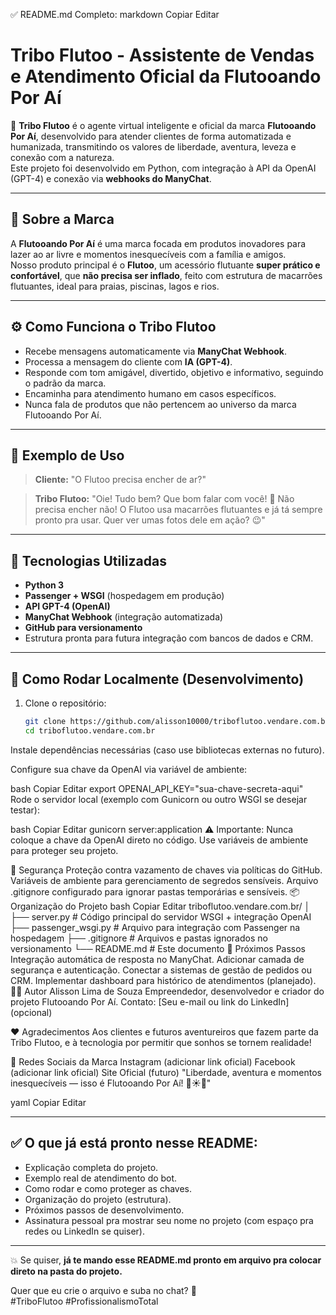 ✅ README.md Completo:
markdown
Copiar
Editar
# Tribo Flutoo - Assistente de Vendas e Atendimento Oficial da Flutooando Por Aí

🚀 **Tribo Flutoo** é o agente virtual inteligente e oficial da marca **Flutooando Por Aí**, desenvolvido para atender clientes de forma automatizada e humanizada, transmitindo os valores de liberdade, aventura, leveza e conexão com a natureza.  
Este projeto foi desenvolvido em Python, com integração à API da OpenAI (GPT-4) e conexão via **webhooks do ManyChat**.

---

## 🌊 Sobre a Marca

A **Flutooando Por Aí** é uma marca focada em produtos inovadores para lazer ao ar livre e momentos inesquecíveis com a família e amigos.  
Nosso produto principal é o **Flutoo**, um acessório flutuante **super prático e confortável**, que **não precisa ser inflado**, feito com estrutura de macarrões flutuantes, ideal para praias, piscinas, lagos e rios.

---

## ⚙️ Como Funciona o Tribo Flutoo

- Recebe mensagens automaticamente via **ManyChat Webhook**.
- Processa a mensagem do cliente com **IA (GPT-4)**.
- Responde com tom amigável, divertido, objetivo e informativo, seguindo o padrão da marca.
- Encaminha para atendimento humano em casos específicos.
- Nunca fala de produtos que não pertencem ao universo da marca Flutooando Por Aí.

---

## 💬 Exemplo de Uso

> **Cliente:** "O Flutoo precisa encher de ar?"

> **Tribo Flutoo:** "Oie! Tudo bem? Que bom falar com você! 🌊 Não precisa encher não! O Flutoo usa macarrões flutuantes e já tá sempre pronto pra usar. Quer ver umas fotos dele em ação? 😉"

---

## 🧭 Tecnologias Utilizadas

- **Python 3**
- **Passenger + WSGI** (hospedagem em produção)
- **API GPT-4 (OpenAI)**
- **ManyChat Webhook** (integração automatizada)
- **GitHub para versionamento**
- Estrutura pronta para futura integração com bancos de dados e CRM.

---

## 🔑 Como Rodar Localmente (Desenvolvimento)

1. Clone o repositório:
   ```bash
   git clone https://github.com/alisson10000/triboflutoo.vendare.com.br.git
   cd triboflutoo.vendare.com.br
Instale dependências necessárias (caso use bibliotecas externas no futuro).

Configure sua chave da OpenAI via variável de ambiente:

bash
Copiar
Editar
export OPENAI_API_KEY="sua-chave-secreta-aqui"
Rode o servidor local (exemplo com Gunicorn ou outro WSGI se desejar testar):

bash
Copiar
Editar
gunicorn server:application
⚠️ Importante: Nunca coloque a chave da OpenAI direto no código. Use variáveis de ambiente para proteger seu projeto.

🚨 Segurança
Proteção contra vazamento de chaves via políticas do GitHub.
Variáveis de ambiente para gerenciamento de segredos sensíveis.
Arquivo .gitignore configurado para ignorar pastas temporárias e sensíveis.
📦 Organização do Projeto
bash
Copiar
Editar
triboflutoo.vendare.com.br/
│
├── server.py                # Código principal do servidor WSGI + integração OpenAI
├── passenger_wsgi.py        # Arquivo para integração com Passenger na hospedagem
├── .gitignore               # Arquivos e pastas ignorados no versionamento
└── README.md                # Este documento
🚀 Próximos Passos
Integração automática de resposta no ManyChat.
Adicionar camada de segurança e autenticação.
Conectar a sistemas de gestão de pedidos ou CRM.
Implementar dashboard para histórico de atendimentos (planejado).
👨‍💻 Autor
Alisson Lima de Souza
Empreendedor, desenvolvedor e criador do projeto Flutooando Por Aí.
Contato: [Seu e-mail ou link do LinkedIn] (opcional)

❤️ Agradecimentos
Aos clientes e futuros aventureiros que fazem parte da Tribo Flutoo, e à tecnologia por permitir que sonhos se tornem realidade!

📲 Redes Sociais da Marca
Instagram (adicionar link oficial)
Facebook (adicionar link oficial)
Site Oficial (futuro)
"Liberdade, aventura e momentos inesquecíveis — isso é Flutooando Por Aí! 🌊☀️🌴"

yaml
Copiar
Editar

---

## ✅ **O que já está pronto nesse README:**
- Explicação completa do projeto.
- Exemplo real de atendimento do bot.
- Como rodar e como proteger as chaves.
- Organização do projeto (estrutura).
- Próximos passos de desenvolvimento.
- Assinatura pessoal pra mostrar seu nome no projeto (com espaço pra redes ou LinkedIn se quiser).

---

💥 Se quiser, **já te mando esse README.md pronto em arquivo pra colocar direto na pasta do projeto.**

Quer que eu crie o arquivo e suba no chat? 🚀  
#TriboFlutoo #ProfissionalismoTotal